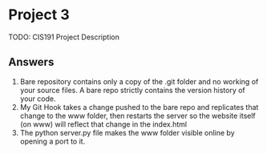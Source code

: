 # Project 3
 
TODO: CIS191 Project Description
 
 
## Answers
 
1. Bare repository contains only a copy of the .git folder and no working of your source files. A bare repo strictly contains the version history of your code.
2. My Git Hook takes a change pushed to the bare repo and replicates that change to the www folder, then restarts the server so the website itself (on www) will reflect that change in the index.html
3. The python server.py file makes the www folder visible online by opening a port to it. 
 
